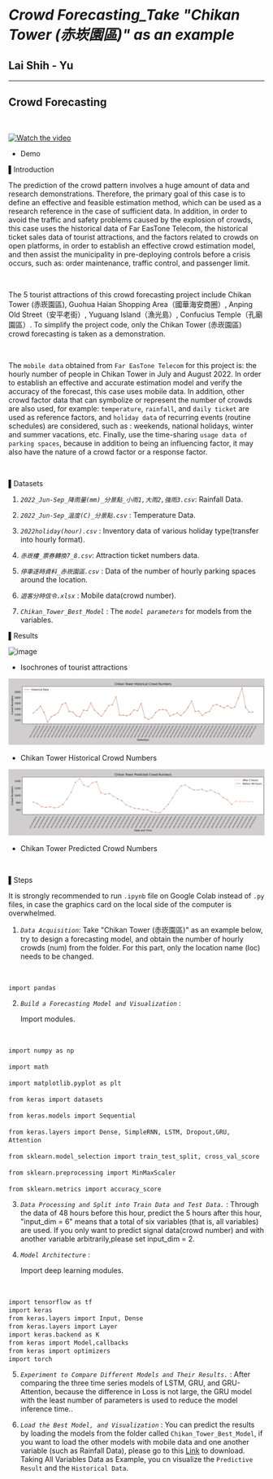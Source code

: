# ***Crowd Forecasting_Take "Chikan Tower (赤崁園區)" as an example***
## Lai Shih - Yu
---
## **Crowd Forecasting**

<br>

 [![Watch the video](https://img.youtube.com/vi/69AuAVzITGk/maxresdefault.jpg)](https://youtu.be/69AuAVzITGk)

  * Demo

▌Introduction

The prediction of the crowd pattern involves a huge amount of data and research demonstrations. Therefore, the primary goal of this case is to define an effective and feasible estimation method, which can be used as a research reference in the case of sufficient data.
In addition, in order to avoid the traffic and safety problems caused by the explosion of crowds, this case uses the historical data of Far EasTone Telecom, the historical ticket sales data of tourist attractions, and the factors related to crowds on open platforms, in order to establish an effective crowd estimation model, and then assist the municipality in pre-deploying controls before a crisis occurs, such as: order maintenance, traffic control, and passenger limit.

<br>

The 5 tourist attractions of this crowd forecasting project include Chikan Tower (赤崁園區), Guohua Haian Shopping Area（國華海安商圈）, Anping Old Street（安平老街）, Yuguang Island（漁光島）, Confucius Temple（孔廟園區）. To simplify the project code, only the Chikan Tower (赤崁園區) crowd forecasting is taken as a demonstration.

<br>

The `mobile data` obtained from `Far EasTone Telecom` for this project is: the hourly number of people in Chikan Tower in July and August 2022. In order to establish an effective and accurate estimation model and verify the accuracy of the forecast, this case uses mobile data. In addition, other crowd factor data that can symbolize or represent the number of crowds are also used, for example: `temperature`, `rainfall`, and `daily ticket` are used as reference factors, and `holiday data` of recurring events (routine schedules) are considered, such as : weekends, national holidays, winter and summer vacations, etc. Finally, use the time-sharing `usage data of parking spaces`, because in addition to being an influencing factor, it may also have the nature of a crowd factor or a response factor.

<br>

▌Datasets

1. *`2022_Jun-Sep_降雨量(mm)_分景點_小雨1,大雨2,強雨3.csv`*: Rainfall Data.

2. *`2022_Jun-Sep_溫度(C)_分景點.csv`* : Temperature Data.

3. *`2022holiday(hour).csv`* : Inventory data of various holiday type(transfer into hourly format).

4. *`赤崁樓_票券轉換7_8.csv`*: Attraction ticket numbers data.

5. *`停車逐時資料_赤崁園區.csv`* : Data of the number of hourly parking spaces around the location.

6. *`遊客分時信令.xlsx`* : Mobile data(crowd number).

7. *`Chikan_Tower_Best_Model`* : The *`model parameters`* for models from the variables.


▌Results

  ![image](Isochrone.PNG)   
 
  * Isochrones of tourist attractions
  

  ![image](Chikan_Tower_Historical_Crowd_Numbers.PNG) 

  * Chikan Tower Historical Crowd Numbers
  

  ![image](Chikan_Tower_Predicted_Crowd_Numbers.PNG)   
  
  * Chikan Tower Predicted Crowd Numbers
  
  <br>

▌Steps
<br>

It is strongly recommended to run `.ipynb` file on Google Colab instead of `.py` files, in case the graphics card on the local side of the computer is overwhelmed.

1. *`Data Acquisition`*: Take "Chikan Tower (赤崁園區)" as an example below, try to design a forecasting model, and obtain the number of hourly crowds (num) from the folder. For this part, only the location name (loc) needs to be changed.

  <br>

    import pandas


2. *`Build a Forecasting Model and Visualization`* : 
   
    Import modules.
   
<br>

    import numpy as np

    import math

    import matplotlib.pyplot as plt

    from keras import datasets

    from keras.models import Sequential

    from keras.layers import Dense, SimpleRNN, LSTM, Dropout,GRU, Attention

    from sklearn.model_selection import train_test_split, cross_val_score

    from sklearn.preprocessing import MinMaxScaler

    from sklearn.metrics import accuracy_score

3. *`Data Processing and Split into Train Data and Test Data.`* : Through the data of 48 hours before this hour, predict the 5 hours after this hour, "input_dim = 6" means that a total of six variables (that is, all variables) are used. 
If you only want to predict signal data(crowd number) and with another variable arbitrarily,please set input_dim = 2.

4. *`Model Architecture`* : 
   
    Import deep learning modules.
   
<br>

    import tensorflow as tf
    import keras
    from keras.layers import Input, Dense
    from keras.layers import Layer
    import keras.backend as K
    from keras import Model,callbacks
    from keras import optimizers
    import torch

5. *`Experiment to Compare Different Models and Their Results.`* : After comparing the three time series models of LSTM, GRU, and GRU-Attention, because the difference in Loss is not large, the GRU model with the least number of parameters is used to reduce the model inference time..

6. *`Load the Best Model, and Visualization`* : You can predict the results by loading the models from the folder called `Chikan_Tower_Best_Model`, if you want to load the other models with mobile data and one another variable (such as Rainfall Data), please go to this [Link](https://drive.google.com/drive/folders/16aHZ4vlz4ARZSpSh6-P8Dq8lnG6JmW8b?usp=sharing) to download. Taking All Variables Data as Example, you cn visualize the `Predictive Result` and the `Historical Data`.
